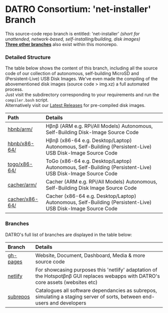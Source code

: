 # DATRO Consortium: 'net-installer' Branch 

This source-code repo branch is entitled: 'net-installer' *(short for unattended, network-based, self-installing/building, disk images)*  
**[Three other branches](#Branches)** also exist within this monorepo.   

### Detailed Structure
The table below shows the content of this branch, including all the source code of our collection of autonomous, self-building MicroSD and (Persistent-Live) USB Disk Images. We've even made the compiling of the abovementioned disk images (source code > img.xz) a full automated process.   
Just visit the subdirectory corresponding to your requirements and run the `compiler.bash` script.  
Alternatively visit our [Latest Releases](https://github.com/unclehowell/datro/releases/ "DATRO Net-Installer Latest Release") for pre-compiled disk images.  


| Path                      | Details                                                                             |  
|:--------------------------|:------------------------------------------------------------------------------------|  
|[hbnb/arm/](https://github.com/unclehowell/datro/tree/net-installer/hbnb/arm/ "Hotspotβnβ on ARM")  | Hβnβ (ARM e.g. RPi/All Models) Autonomous, Self-Building Disk-Image Source Code     |  
|[hbnb/x86-64/](https://github.com/unclehowell/datro/tree/net-installer/hbnb/x86-64 "Hotspotβnβ on x86-64")  | Hβnβ (x86-64 e.g. Desktop/Laptop) Autonomous, Self-Building (Persistent-Live) USB Disk-Image Source Code  |  
|[togo/x86-64/](https://github.com/unclehowell/datro/tree/net-installer/togo/x86-64 "To-Go USB on x86-64")  | ToGo (x86-64 e.g. Desktop/Laptop) Autonomous, Self-Building (Persistent-Live) USB Disk-Image Source Code  |  
|[cacher/arm/](https://github.com/unclehowell/datro/tree/net-installer/cacher/arm "Cacher on ARM")  |   Cacher (ARM e.g. RPi/All Models) Autonomous, Self-Building Disk Image Source Code |  
|[cacher/x86-64/](https://github.com/unclehowell/datro/tree/net-installer/cacher/x86-64 "Cacher on x86-64")   | Cacher (x86-64 e.g. Desktop/Laptop) Autonomous, Self-Building (Persistent-Live) USB Disk-Image Source Code |  


### Branches

DATRO's full list of branches are displayed in the table below:  


| Branch                    | Details                                                                             |  
|:--------------------------|:------------------------------------------------------------------------------------|  
|[gh-pages](https://github.com/unclehowell/datro/tree/gh-pages "gh-pages branch") | Website, Document, Dashboard, Media & more source code |  
|[netlify](https://github.com/unclehowell/datro/tree/netlify "DATRO Netlify Branch") | For showcasing purposes this 'netlify' adaptation of the Hotspotβnβ GUI replaces webapps with DATRO's core assets (websites etc) |  
|[subrepos](https://github.com/unclehowell/datro/tree/subrepos "DATRO SubRepos Branch") | Catalogues all software dependancies as subrepos, simulating a staging server of sorts, between end-users and developers |  
